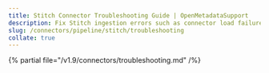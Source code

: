 ```yaml
---
title: Stitch Connector Troubleshooting Guide | OpenMetadataSupport
description: Fix Stitch ingestion errors such as connector load failures, sync interruptions, or missing pipeline details.
slug: /connectors/pipeline/stitch/troubleshooting
collate: true 
---
```


{% partial file="/v1.9/connectors/troubleshooting.md" /%}

